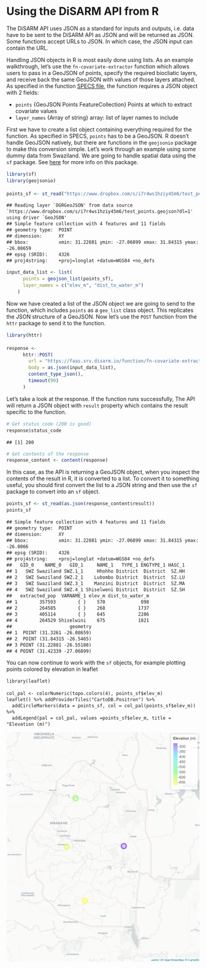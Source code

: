 Using the DiSARM API from R
================

The DiSARM API uses JSON as a standard for inputs and outputs, i.e. data
have to be sent to the DiSARM API as JSON and will be returned as JSON.
Some functions accept URLs to JSON. In which case, the JSON input can
contain the URL.

Handling JSON objects in R is most easily done using lists. As an
example walkthrough, let’s use the `fn-covariate-extractor` function
which allows users to pass in a GeoJSON of points, specify the required
biocliatic layers, and receive back the same GeoJSON with values of
those layers attached. As specified in the function [SPECS
file](https://github.com/disarm-platform/fn-covariate-extractor/blob/master/SPECS.md),
the function requires a JSON object with 2 fields:

  - `points` {GeoJSON Points FeatureCollection} Points at which to
    extract covariate values
  - `layer_names` {Array of string} array: list of layer names to
    include

First we have to create a list object containing everything required for
the function. As specified in SPECS, `points` has to be a GeoJSON. R
doesn’t handle GeoJSON natively, but there are functions in the
`geojsonio` package to make this conversion simple. Let’s work through
an example using some dummy data from Swaziland. We are going to handle
spatial data using the `sf` package. See
[here](https://github.com/r-spatial/sf/blob/master/README.md) for more
info on this package.

``` r
library(sf)
library(geojsonio)

points_sf <- st_read("https://www.dropbox.com/s/i7r4ws1hziy45m6/test_points.geojson?dl=1")
```

    ## Reading layer `OGRGeoJSON' from data source `https://www.dropbox.com/s/i7r4ws1hziy45m6/test_points.geojson?dl=1' using driver `GeoJSON'
    ## Simple feature collection with 4 features and 11 fields
    ## geometry type:  POINT
    ## dimension:      XY
    ## bbox:           xmin: 31.22881 ymin: -27.06899 xmax: 31.84315 ymax: -26.08659
    ## epsg (SRID):    4326
    ## proj4string:    +proj=longlat +datum=WGS84 +no_defs

``` r
input_data_list <- list(
      points = geojson_list(points_sf),
      layer_names = c("elev_m", "dist_to_water_m")
    )
```

Now we have created a list of the JSON object we are going to send to
the function, which includes `points` as a `geo_list` class object. This
replicates the JSON structure of a GeoJSON. Now let’s use the `POST`
function from the `httr` package to send it to the function.

``` r
library(httr)

response <-
      httr::POST(
        url = "https://faas.srv.disarm.io/function/fn-covariate-extractor",
        body = as.json(input_data_list),
        content_type_json(),
        timeout(90)
      )
```

Let’s take a look at the response. If the function runs successfully,
The API will return a JSON object with `result` property which contains
the result specific to the function.

``` r
# Get status code (200 is good)      
response$status_code
```

    ## [1] 200

``` r
# Get contents of the response
response_content <- content(response)
```

In this case, as the API is returning a GeoJSON object, when you inspect
the contents of the result in R, it is converted to a list. To convert
it to something useful, you should first convert the list to a JSON
string and then use the `sf` package to convert into an `sf`
    object.

``` r
points_sf <- st_read(as.json(response_content$result))
points_sf
```

    ## Simple feature collection with 4 features and 11 fields
    ## geometry type:  POINT
    ## dimension:      XY
    ## bbox:           xmin: 31.22881 ymin: -27.06899 xmax: 31.84315 ymax: -26.0866
    ## epsg (SRID):    4326
    ## proj4string:    +proj=longlat +datum=WGS84 +no_defs
    ##   GID_0    NAME_0   GID_1     NAME_1   TYPE_1 ENGTYPE_1 HASC_1
    ## 1   SWZ Swaziland SWZ.1_1     Hhohho District  District  SZ.HH
    ## 2   SWZ Swaziland SWZ.2_1    Lubombo District  District  SZ.LU
    ## 3   SWZ Swaziland SWZ.3_1    Manzini District  District  SZ.MA
    ## 4   SWZ Swaziland SWZ.4_1 Shiselweni District  District  SZ.SH
    ##   extracted_pop  VARNAME_1 elev_m dist_to_water_m
    ## 1        357593        { }    570             898
    ## 2        264585        { }    268            1737
    ## 3        405114        { }    645            2286
    ## 4        264529 Shiselwini    675            1821
    ##                     geometry
    ## 1  POINT (31.3261 -26.08659)
    ## 2  POINT (31.84315 -26.5465)
    ## 3 POINT (31.22881 -26.55188)
    ## 4 POINT (31.42339 -27.06899)

You can now continue to work with the `sf` objects, for example plotting
points colored by elevation in leaflet

    library(leaflet)
    
    col_pal <- colorNumeric(topo.colors(4), points_sf$elev_m)
    leaflet() %>% addProviderTiles("CartoDB.Positron") %>%
      addCircleMarkers(data = points_sf, col = col_pal(points_sf$elev_m)) %>% 
      addLegend(pal = col_pal, values =points_sf$elev_m, title = "Elevation (m)")

![](https://raw.githubusercontent.com/disarm-platform/docs/master/images/elev_m_sazi_points.png)